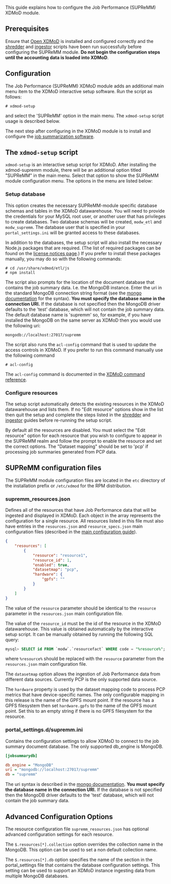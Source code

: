 This guide explains how to configure the Job Performance (SUPReMM) XDMoD module.

## Prerequisites

Ensure that [Open XDMoD](http://open.xdmod.org) is installed and configured
correctly and the [shredder](http://open.xdmod.org/shredder.html) and
[ingestor](http://open.xdmod.org/ingestor.html) scripts have been run
successfully before configuring the SUPReMM module.  **Do not begin the
configuration steps until the accounting data is loaded into XDMoD**.

## Configuration

The Job Performance (SUPReMM) XDMoD module adds an additional main menu item
to the XDMoD interactive setup software. Run the script as follows:

    # xdmod-setup

and select the 'SUPReMM' option in the main menu. The `xdmod-setup` script usage is described below. 

The next step after configuring in the XDMoD module is to install and configure the [job summarization software](supremm-processing-install.md).

The `xdmod-setup` script
------------------------

`xdmod-setup` is an interactive setup script for XDMoD. After installing the xdmod-supremm module, there will be an
additional option titled  "SUPReMM" in the main menu.  Select that option to show the SUPReMM
module configuration menu. The options in the menu are listed below:

### Setup database

This option creates the necessary SUPReMM-module specific database schemas
and tables in the XDMoD datawarehouse. You will
need to provide the credentials for your MySQL root user, or another
user that has privileges to create databases.  Two database schemas will be
created, `modw_etl` and `modw_supremm`.  The database user that is
specified in your `portal_settings.ini` will be granted access to these
databases.

In addition to the databases, the setup script will also install the
necessary Node.js packages that are required. (The list of required packages
can be found on the [license notices page][notices].) If you prefer to install
these packages manually, you may do so with the following commands:

    # cd /usr/share/xdmod/etl/js
    # npm install

The script also prompts for the location of the document database that
contains the job summary data. I.e. the MongoDB instance. Enter the uri
in the standard MongoDB connection string format (see the [mongo documentation][] for
the syntax).  **You must specify the database name in the connection URI.** If
the database is not specified then the MongoDB driver defaults to the 'test'
database, which will not contain the job summary data. The default database name is 'supremm'
so, for example, if you have installed the MongoDB on the same server as XDMoD then you would use
the following uri:

    mongodb://localhost:27017/supremm

The script also runs the `acl-config` command that is used to update the access controls in
XDMoD.  If you prefer to run this command manually use the following command

    # acl-config

The `acl-config` command is documented in the [XDMoD command reference][commands].

### Configure resources

The setup script automatically detects the existing resources in the XDMoD datawarehouse and lists them.
If no "Edit resource" options show in the list then quit the setup and complete the steps listed in the
[shredder][] and [ingestor][] guides before re-running the setup script.

By default all the resources are disabled. You must select the "Edit
resource" option for each resource that you wish to configure to appear in the
SUPReMM realm and follow the prompt to enable the resource and set the correct
options. The "Dataset mapping" should be set to 'pcp' if processing job summaries
generated from PCP data. 

SUPReMM configuration files
---------------------------

The SUPReMM module configuration files are located in the `etc` directory of
the installation prefix or `/etc/xdmod` for the RPM distribution.

### supremm_resources.json

Defines all of the resources that have Job Performance data that will be ingested and
displayed in XDMoD. Each object in the array represents the configuration for a
single resource. All resources listed in this file must also have entries in
the `resources.json` and `resource_specs.json` main configuration files
(described in the [main configuration guide](http://open.xdmod.org/configuration.html)).

```json
{
    "resources": [
        {
            "resource": "resource1",
            "resource_id": 1,
            "enabled": true,
            "datasetmap": "pcp",
            "hardware": {
                "gpfs": ""
            }
        }
    ]
}
```

The value of the `resource` parameter should be identical to the `resource`
parameter in the `resources.json` main configuration file.

The value of the `resource_id` must be the id of the resource in the XDMoD
datawarehouse. This value is obtained automatically by the interactive setup
script. It can be manually obtained by running the following SQL query:

```sql
mysql> SELECT id FROM `modw`.`resourcefact` WHERE code = "%resource%";
```

where `%resource%` should be replaced with the `resource` parameter from the
`resources.json` main configuration file.

The `datasetmap` option allows the ingestion of Job Performance data from different
data sources. Currently PCP is the only supported data source.

The `hardware` property is used by the dataset mapping code to process PCP
metrics that have device-specific names. The only configurable mapping
in this release is the name of the GPFS mount point. If the resource has
a GPFS filesystem then set `hardware.gpfs` to the name of the GPFS mount point.
Set this to an empty string if there is no GPFS filesystem for the resource.

### portal_settings.d/supremm.ini

Contains the configuration settings to allow XDMoD to connect to the job summary document
database. The only supported db_engine is MongoDB.

```ini
[jobsummarydb]

db_engine = "MongoDB"
uri = "mongodb://localhost:27017/supremm"
db = "supremm"
```

The uri syntax is described in the [mongo documentation][]. **You must specify
the database name in the connection URI.** If the database is not specified then
the MongoDB driver defaults to the 'test' database, which will not contain the
job summary data.

Advanced Configuration Options
---------------------------

The resource configuration file `supremm_resources.json` has optional advanced
configuration settings for each resource.

The `$.resources[*].collection` option overrides the collection name in the
MongoDB. This option can be used to set a non default collection name.

The `$.resources[*].db` option specifies the name of the section in the
portal_settings file that contains the database configuration settings. This
setting can be used to support an XDMoD instance ingesting data from multiple
MongoDB databases.



[mongo documentation]:        https://docs.mongodb.org/manual/reference/connection-string/
[commands]:                   http://open.xdmod.org/commands.html
[shredder]:                   shredder.md
[ingestor]:                   ingestor.md
[notices]:                    supremm-notices.md

